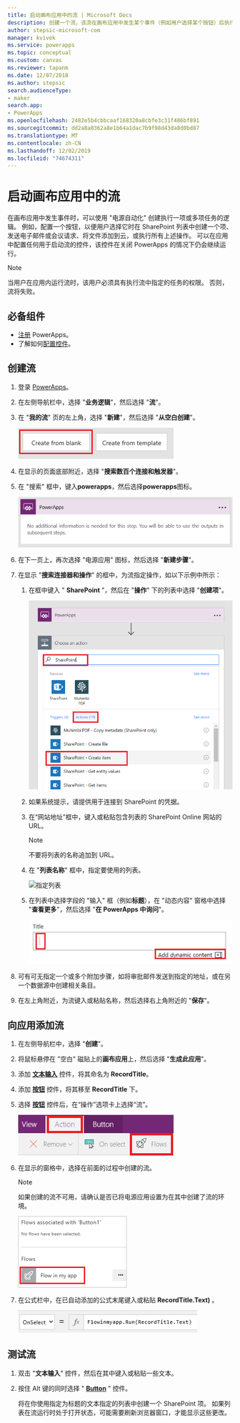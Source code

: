 ```yaml
---
title: 启动画布应用中的流 | Microsoft Docs
description: 创建一个流，该流在画布应用中发生某个事件（例如用户选择某个按钮）后执行一个或多个任务。
author: stepsic-microsoft-com
manager: kvivek
ms.service: powerapps
ms.topic: conceptual
ms.custom: canvas
ms.reviewer: tapanm
ms.date: 12/07/2018
ms.author: stepsic
search.audienceType:
- maker
search.app:
- PowerApps
ms.openlocfilehash: 2482e5b4cbbcaaf168320a8cbfe3c31f486bf891
ms.sourcegitcommit: dd2a8a0362a8e1b64a1dac7b9f98d43da8d0bd87
ms.translationtype: MT
ms.contentlocale: zh-CN
ms.lasthandoff: 12/02/2019
ms.locfileid: "74674311"
---
```

# <a name="start-a-flow-in-a-canvas-app"></a>启动画布应用中的流

在画布应用中发生事件时，可以使用 "电源自动化" 创建执行一项或多项任务的逻辑。 例如，配置一个按钮，以便用户选择它时在 SharePoint 列表中创建一个项、发送电子邮件或会议请求、将文件添加到云，或执行所有上述操作。 可以在应用中配置任何用于启动流的控件，该控件在关闭 PowerApps 的情况下仍会继续运行。

> [!NOTE]
> 当用户在应用内运行流时，该用户必须具有执行流中指定的任务的权限。 否则，流将失败。

## <a name="prerequisites"></a>必备组件

- [注册](../signup-for-powerapps.md) PowerApps。
- 了解如何[配置控件](add-configure-controls.md)。

## <a name="create-a-flow"></a>创建流

1. 登录 [PowerApps](https://make.powerapps.com?utm_source=padocs&utm_medium=linkinadoc&utm_campaign=referralsfromdoc)。

1. 在左侧导航栏中，选择 "**业务逻辑**"，然后选择 "**流**"。

1. 在 "**我的流**" 页的左上角，选择 "**新建**"，然后选择 "**从空白创建**"。

    ![用于在不使用模板的情况下创建流的选项](./media/using-logic-flows/create-from-blank.png)

1. 在显示的页面底部附近，选择 "**搜索数百个连接和触发器**"。

1. 在 "搜索" 框中，键入**powerapps**，然后选择**powerapps**图标。

    ![创建 Power Apps 触发器](./media/using-logic-flows/set-trigger.png)
    
1. 在下一页上，再次选择 "电源应用" 图标，然后选择 "**新建步骤**"。

1. 在显示 "**搜索连接器和操作**" 的框中，为流指定操作，如以下示例中所示：

   1. 在框中键入 " **SharePoint** "，然后在 "**操作**" 下的列表中选择 "**创建项**"。

       ![用于创建 SharePoint 项的选项](./media/using-logic-flows/create-sharepoint-item.png)

   1. 如果系统提示，请提供用于连接到 SharePoint 的凭据。

   1. 在“网站地址”框中，键入或粘贴包含列表的 SharePoint Online 网站的 URL。

       > [!NOTE]
       > 不要将列表的名称追加到 URL。

   1. 在 "**列表名称**" 框中，指定要使用的列表。
   
       ![指定列表](./media/using-logic-flows/list-fields.png)

   1. 在列表中选择字段的 "输入" 框（例如**标题**），在 "动态内容" 窗格中选择 "**查看更多**"，然后选择 "**在 PowerApps 中询问**"。 

       ![将 Power Apps 中的 Ask 参数添加到标题字段](./media/using-logic-flows/ask-in-powerapps.png)

1. 可有可无指定一个或多个附加步骤，如将审批邮件发送到指定的地址，或在另一个数据源中创建相关条目。

1. 在左上角附近，为流键入或粘贴名称，然后选择右上角附近的 "**保存**"。

## <a name="add-a-flow-to-an-app"></a>向应用添加流
1. 在左侧导航栏中，选择 "**创建**"。

1. 将鼠标悬停在 "空白" 磁贴上的**画布应用**上，然后选择 "**生成此应用**"。

1. 添加 **[文本输入](controls/control-text-input.md)** 控件，将其命名为 **RecordTitle**。

1. 添加 **[按钮](controls/control-button.md)** 控件，将其移至 **RecordTitle** 下。

1. 选择 **[按钮](controls/control-button.md)** 控件后，在“操作”选项卡上选择“流”。

    ![“操作”选项卡上的“流”选项](./media/using-logic-flows/action-tab.png)

1. 在显示的窗格中，选择在前面的过程中创建的流。

    > [!NOTE]
   > 如果创建的流不可用，请确认是否已将电源应用设置为在其中创建了流的环境。

    ![从自定义窗格添加流](./media/using-logic-flows/add-flow-from-pane.png)

1. 在公式栏中，在已自动添加的公式末尾键入或粘贴 **RecordTitle.Text)** 。

    ![包含流的 OnSelect 属性](./media/using-logic-flows/onselect-with-flow.png)

## <a name="test-the-flow"></a>测试流
1. 双击 "**文本输入**" 控件，然后在其中键入或粘贴一些文本。

1. 按住 Alt 键的同时选择 " **[Button](controls/control-button.md)** " 控件。

    将在你使用指定为标题的文本指定的列表中创建一个 SharePoint 项。 如果列表在流运行时处于打开状态，可能需要刷新浏览器窗口，才能显示这些更改。

